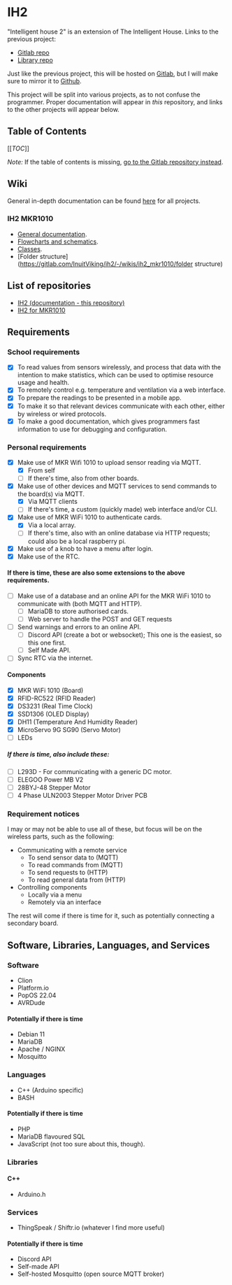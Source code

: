 # IH2

"Intelligent house 2" is an extension of The Intelligent House. Links to the previous project:

 - [Gitlab repo](https://gitlab.com/InuitViking/the-intelligent-house)
 - [Library repo](https://gitlab.com/InuitViking/libtih)

Just like the previous project, this will be hosted on [Gitlab](https://gitlab.com/InuitViking/ih2), but I will make sure to mirror it to [Github](https://github.com/inuitviking/IH2).

This project will be split into various projects, as to not confuse the programmer.
Proper documentation will appear in *this* repository, and links to the other projects will appear below.

## Table of Contents
[[_TOC_]]

*Note:* If the table of contents is missing, [go to the Gitlab repository instead](https://gitlab.com/InuitViking/ih2).

## Wiki
General in-depth documentation can be found [here](https://gitlab.com/InuitViking/ih2/-/wikis/home) for all projects.

### IH2 MKR1010
- [General documentation](https://gitlab.com/InuitViking/ih2/-/wikis/ih2_mkr1010).
- [Flowcharts and schematics](https://gitlab.com/InuitViking/ih2/-/wikis/ih2_mkr1010/diagrams).
- [Classes](https://gitlab.com/InuitViking/ih2/-/wikis/ih2_mkr1010/classes).
- [Folder structure](https://gitlab.com/InuitViking/ih2/-/wikis/ih2_mkr1010/folder structure)


## List of repositories

- [IH2 (documentation - this repository)](https://gitlab.com/InuitViking/ih2)
- [IH2 for MKR1010](https://gitlab.com/InuitViking/ih2_mkr1010)

## Requirements

### School requirements
 - [x] To read values from sensors wirelessly, and process that data with the intention to make statistics, which can be used to optimise resource usage and health.
 - [x] To remotely control e.g. temperature and ventilation via a web interface.
 - [x] To prepare the readings to be presented in a mobile app.
 - [x] To make it so that relevant devices communicate with each other, either by wireless or wired protocols.
 - [x] To make a good documentation, which gives programmers fast information to use for debugging and configuration.

### Personal requirements
 - [x] Make use of MKR Wifi 1010 to upload sensor reading via MQTT.
    - [x] From self
    - [ ] If there's time, also from other boards.
 - [x] Make use of other devices and MQTT services to send commands to the board(s) via MQTT.
    - [x] Via MQTT clients
    - [ ] If there's time, a custom (quickly made) web interface and/or CLI.
 - [x] Make use of MKR WiFi 1010 to authenticate cards.
    - [x] Via a local array.
    - [ ] If there's time, also with an online database via HTTP requests; could also be a local raspberry pi.
 - [x] Make use of a knob to have a menu after login.
 - [x] Make use of the RTC.

#### If there is time, these are also some extensions to the above requirements.
 - [ ] Make use of a database and an online API for the MKR WiFi 1010 to communicate with (both MQTT and HTTP).
    - [ ] MariaDB to store authorised cards.
    - [ ] Web server to handle the POST and GET requests
 - [ ] Send warnings and errors to an online API.
    - [ ] Discord API (create a bot or websocket); This one is the easiest, so this one first.
    - [ ] Self Made API.
 - [ ] Sync RTC via the internet.

#### Components
 - [x] MKR WiFi 1010 (Board)
 - [x] RFID-RC522 (RFID Reader)
 - [x] DS3231 (Real Time Clock)
 - [x] SSD1306 (OLED Display)
 - [x] DH11 (Temperature And Humidity Reader)
 - [x] MicroServo 9G SG90 (Servo Motor)
 - [ ] LEDs

##### If there is time, also include these:
 - [ ] L293D - For communicating with a generic DC motor.
 - [ ] ELEGOO Power MB V2
 - [ ] 28BYJ-48 Stepper Motor
 - [ ] 4 Phase ULN2003 Stepper Motor Driver PCB

### Requirement notices
I may or may not be able to use all of these, but focus will be on the wireless parts, such as the following:
- Communicating with a remote service
    - To send sensor data to (MQTT)
    - To read commands from (MQTT)
    - To send requests to (HTTP)
    - To read general data from (HTTP)
- Controlling components
    - Locally via a menu
    - Remotely via an interface

The rest will come if there is time for it, such as potentially connecting a secondary board.

## Software, Libraries, Languages, and Services
### Software
 - Clion
 - Platform.io
 - PopOS 22.04
 - AVRDude

#### Potentially if there is time
 - Debian 11
 - MariaDB
 - Apache / NGINX
 - Mosquitto

### Languages
 - C++ (Arduino specific)
 - BASH

#### Potentially if there is time
 - PHP
 - MariaDB flavoured SQL
 - JavaScript (not too sure about this, though).

### Libraries
#### C++
 - Arduino.h

### Services
 - ThingSpeak / Shiftr.io (whatever I find more useful)

#### Potentially if there is time
 - Discord API
 - Self-made API
 - Self-hosted Mosquitto (open source MQTT broker)
